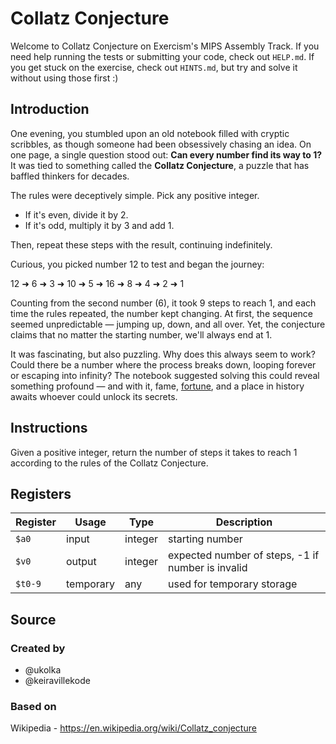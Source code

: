 # Collatz Conjecture

Welcome to Collatz Conjecture on Exercism's MIPS Assembly Track.
If you need help running the tests or submitting your code, check out `HELP.md`.
If you get stuck on the exercise, check out `HINTS.md`, but try and solve it without using those first :)

## Introduction

One evening, you stumbled upon an old notebook filled with cryptic scribbles, as though someone had been obsessively chasing an idea.
On one page, a single question stood out: **Can every number find its way to 1?**
It was tied to something called the **Collatz Conjecture**, a puzzle that has baffled thinkers for decades.

The rules were deceptively simple.
Pick any positive integer.

- If it's even, divide it by 2.
- If it's odd, multiply it by 3 and add 1.

Then, repeat these steps with the result, continuing indefinitely.

Curious, you picked number 12 to test and began the journey:

12 ➜ 6 ➜ 3 ➜ 10 ➜ 5 ➜ 16 ➜ 8 ➜ 4 ➜ 2 ➜ 1

Counting from the second number (6), it took 9 steps to reach 1, and each time the rules repeated, the number kept changing.
At first, the sequence seemed unpredictable — jumping up, down, and all over.
Yet, the conjecture claims that no matter the starting number, we'll always end at 1.

It was fascinating, but also puzzling.
Why does this always seem to work?
Could there be a number where the process breaks down, looping forever or escaping into infinity?
The notebook suggested solving this could reveal something profound — and with it, fame, [fortune][collatz-prize], and a place in history awaits whoever could unlock its secrets.

[collatz-prize]: https://mathprize.net/posts/collatz-conjecture/

## Instructions

Given a positive integer, return the number of steps it takes to reach 1 according to the rules of the Collatz Conjecture.

## Registers

| Register | Usage     | Type    | Description                                       |
| -------- | --------- | ------- | ------------------------------------------------- |
| `$a0`    | input     | integer | starting number                                   |
| `$v0`    | output    | integer | expected number of steps, -1 if number is invalid |
| `$t0-9`  | temporary | any     | used for temporary storage                        |

## Source

### Created by

- @ukolka
- @keiravillekode

### Based on

Wikipedia - https://en.wikipedia.org/wiki/Collatz_conjecture